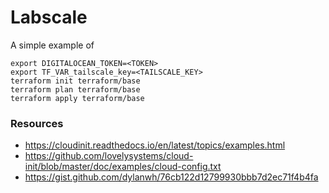 # Labscale

A simple example of 

```
export DIGITALOCEAN_TOKEN=<TOKEN>
export TF_VAR_tailscale_key=<TAILSCALE_KEY>
terraform init terraform/base
terraform plan terraform/base
terraform apply terraform/base
```

### Resources

- https://cloudinit.readthedocs.io/en/latest/topics/examples.html
- https://github.com/lovelysystems/cloud-init/blob/master/doc/examples/cloud-config.txt
- https://gist.github.com/dylanwh/76cb122d12799930bbb7d2ec71f4b4fa
